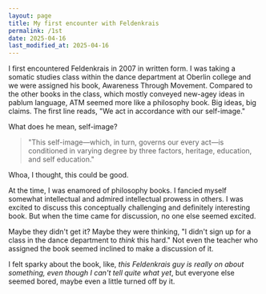 ```yaml
---
layout: page
title: My first encounter with Feldenkrais
permalink: /1st
date: 2025-04-16
last_modified_at: 2025-04-16
---
```

I first encountered Feldenkrais in 2007 in written form.
I was taking a somatic studies class within the dance department at Oberlin college and we were assigned his book, Awareness Through Movement. 
Compared to the other books in the class, which mostly conveyed new-agey ideas in pablum language, ATM seemed more like a philosophy book.
Big ideas, big claims. 
The first line reads, "We act in accordance with our self-image."

What does he mean, self-image?

>"This self-image&mdash;which, in turn, governs our every act&mdash;is conditioned in varying degree by three factors, heritage, education, and self education."

Whoa, I thought, this could be good.

At the time, I was enamored of philosophy books.
I fancied myself somewhat intellectual and admired intellectual prowess in others. 
I was excited to discuss this conceptually challenging and definitely interesting book.
But when the time came for discussion, no one else seemed excited.

Maybe they didn't get it?
Maybe they were thinking, "I didn't sign up for a class in the dance department to *think* this hard."
Not even the teacher who assigned the book seemed inclined to make a discussion of it. 

I felt sparky about the book, like, *this Feldenkrais guy is really on about something, even though I can't tell quite what yet*, but everyone else seemed bored, maybe even a little turned off by it.